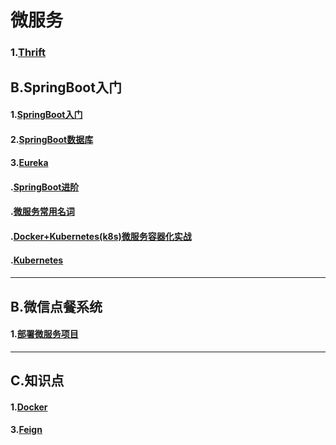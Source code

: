 # 微服务

### 1.[Thrift](doc/thrift.md)  






## B.SpringBoot入门    

#### 1.[SpringBoot入门](doc/springbootBasic.md)    

#### 2.[SpringBoot数据库](doc/springbootDB.md)  

#### 3.[Eureka](doc/Eureka.md)  



#### .[SpringBoot进阶](doc/springBootProgress.md)  

#### .[微服务常用名词](doc/commonWord.md)  

#### .[Docker+Kubernetes(k8s)微服务容器化实战](doc/dockerK8s.md)  

#### .[Kubernetes](doc/Kubernetes.md)  

#### 



---

## B.微信点餐系统   

#### 1.[部署微服务项目](doc/order/deploy.md)



---

## C.知识点

#### 1.[Docker](doc/Docker.md)   

#### 

#### 3.[Feign](doc/feign.md)  



